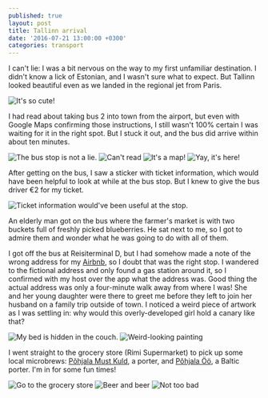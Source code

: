 ```yaml
---
published: true
layout: post
title: Tallinn arrival
date: '2016-07-21 13:00:00 +0300'
categories: transport
---
```

I can't lie: I was a bit nervous on the way to my first unfamiliar destination. I didn't know a lick of Estonian, and I wasn't sure what to expect. But Tallinn looked beautiful even as we landed in the regional jet from Paris.

<!--more-->

![It's so cute!]({{site.baseurl}}/images/2016/07/21/tallinn-arrival/landing.jpeg)

I had read about taking bus 2 into town from the airport, but even with Google Maps confirming those instructions, I still wasn't 100% certain I was waiting for it in the right spot. But I stuck it out, and the bus did arrive within about ten minutes.

![The bus stop is not a lie.]({{site.baseurl}}/images/2016/07/21/tallinn-arrival/bus-stop.jpeg)
![Can't read]({{site.baseurl}}/images/2016/07/21/tallinn-arrival/bus-times.jpeg)
![It's a map!]({{site.baseurl}}/images/2016/07/21/tallinn-arrival/bus-map.jpeg)
![Yay, it's here!]({{site.baseurl}}/images/2016/07/21/tallinn-arrival/bus-arrives.jpeg)

After getting on the bus, I saw a sticker with ticket information, which would have been helpful to look at while at the bus stop. But I knew to give the bus driver €2 for my ticket.

![Ticket information would've been useful at the stop.]({{site.baseurl}}/images/2016/07/21/tallinn-arrival/bus-tickets.jpeg)

An elderly man got on the bus where the farmer's market is with two buckets full of freshly picked blueberries. He sat next to me, so I got to admire them and wonder what he was going to do with all of them.

I got off the bus at Reisiterminal D, but I had somehow made a note of the wrong address for my [Airbnb](https://www.airbnb.com), so I doubt that was the right stop. I wandered to the fictional address and only found a gas station around it, so I confirmed with my host over the app what the address was. Good thing the actual address was only a four-minute walk away from where I was! She and her young daughter were there to greet me before they left to join her husband on a family trip outside of town. I noticed a weird piece of artwork as I was settling in: why would this overly-developed girl hold a canary like that?

![My bed is hidden in the couch.]({{site.baseurl}}/images/2016/07/21/tallinn-arrival/airbnb-room.jpeg)
![Weird-looking painting]({{site.baseurl}}/images/2016/07/21/tallinn-arrival/airbnb-art.jpeg)

I went straight to the grocery store (Rimi Supermarket) to pick up some local microbrews: [Põhjala Must Kuld](http://www.ratebeer.com/beer/pohjala-must-kuld/272686/), a porter, and [Põhjala Öö](http://www.ratebeer.com/beer/pohjala-oo/298025/), a Baltic porter. I'm in for some fun times!

![Go to the grocery store]({{site.baseurl}}/images/2016/07/21/tallinn-arrival/rimi-supermarket.jpeg)
![Beer and beer]({{site.baseurl}}/images/2016/07/21/tallinn-arrival/pohjala-beer.jpeg)
![Not too bad]({{site.baseurl}}/images/2016/07/21/tallinn-arrival/rimi-receipt.jpeg)
